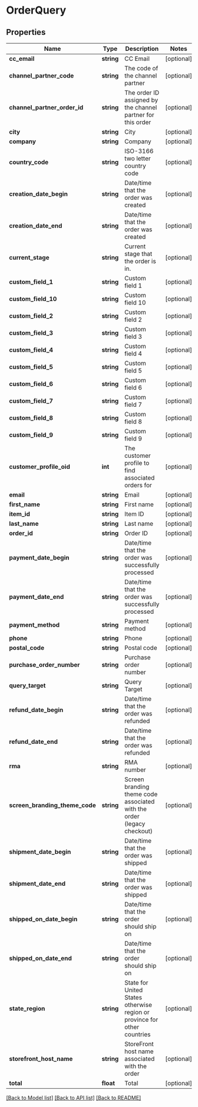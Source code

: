# OrderQuery

## Properties
Name | Type | Description | Notes
------------ | ------------- | ------------- | -------------
**cc_email** | **string** | CC Email | [optional] 
**channel_partner_code** | **string** | The code of the channel partner | [optional] 
**channel_partner_order_id** | **string** | The order ID assigned by the channel partner for this order | [optional] 
**city** | **string** | City | [optional] 
**company** | **string** | Company | [optional] 
**country_code** | **string** | ISO-3166 two letter country code | [optional] 
**creation_date_begin** | **string** | Date/time that the order was created | [optional] 
**creation_date_end** | **string** | Date/time that the order was created | [optional] 
**current_stage** | **string** | Current stage that the order is in. | [optional] 
**custom_field_1** | **string** | Custom field 1 | [optional] 
**custom_field_10** | **string** | Custom field 10 | [optional] 
**custom_field_2** | **string** | Custom field 2 | [optional] 
**custom_field_3** | **string** | Custom field 3 | [optional] 
**custom_field_4** | **string** | Custom field 4 | [optional] 
**custom_field_5** | **string** | Custom field 5 | [optional] 
**custom_field_6** | **string** | Custom field 6 | [optional] 
**custom_field_7** | **string** | Custom field 7 | [optional] 
**custom_field_8** | **string** | Custom field 8 | [optional] 
**custom_field_9** | **string** | Custom field 9 | [optional] 
**customer_profile_oid** | **int** | The customer profile to find associated orders for | [optional] 
**email** | **string** | Email | [optional] 
**first_name** | **string** | First name | [optional] 
**item_id** | **string** | Item ID | [optional] 
**last_name** | **string** | Last name | [optional] 
**order_id** | **string** | Order ID | [optional] 
**payment_date_begin** | **string** | Date/time that the order was successfully processed | [optional] 
**payment_date_end** | **string** | Date/time that the order was successfully processed | [optional] 
**payment_method** | **string** | Payment method | [optional] 
**phone** | **string** | Phone | [optional] 
**postal_code** | **string** | Postal code | [optional] 
**purchase_order_number** | **string** | Purchase order number | [optional] 
**query_target** | **string** | Query Target | [optional] 
**refund_date_begin** | **string** | Date/time that the order was refunded | [optional] 
**refund_date_end** | **string** | Date/time that the order was refunded | [optional] 
**rma** | **string** | RMA number | [optional] 
**screen_branding_theme_code** | **string** | Screen branding theme code associated with the order (legacy checkout) | [optional] 
**shipment_date_begin** | **string** | Date/time that the order was shipped | [optional] 
**shipment_date_end** | **string** | Date/time that the order was shipped | [optional] 
**shipped_on_date_begin** | **string** | Date/time that the order should ship on | [optional] 
**shipped_on_date_end** | **string** | Date/time that the order should ship on | [optional] 
**state_region** | **string** | State for United States otherwise region or province for other countries | [optional] 
**storefront_host_name** | **string** | StoreFront host name associated with the order | [optional] 
**total** | **float** | Total | [optional] 

[[Back to Model list]](../README.md#documentation-for-models) [[Back to API list]](../README.md#documentation-for-api-endpoints) [[Back to README]](../README.md)


